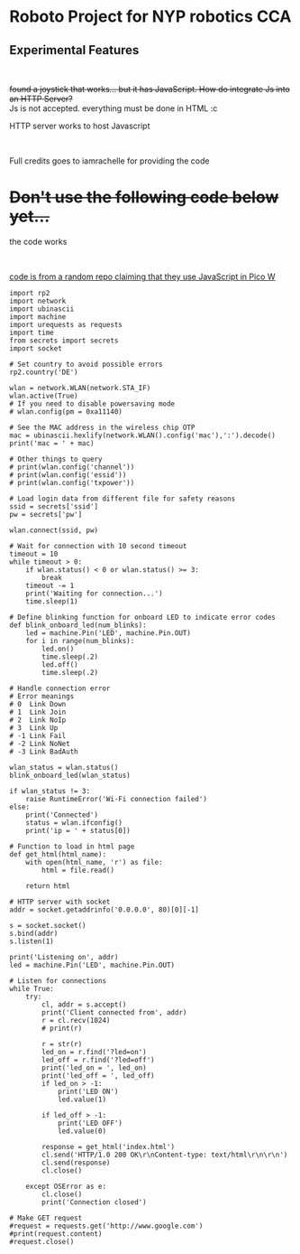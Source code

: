 # Roboto Project for NYP robotics CCA <br>

## Experimental Features

<br>

~~found a joystick that works... but it has JavaScript. How do integrate Js into an HTTP Server?~~  <br> Js is not accepted. everything must be done in HTML :c 
<br>

HTTP server works to host Javascript

<br>

Full credits goes to iamrachelle for providing the code 


# ~~Don't use the following code below yet...~~ <br>

 the code works

<br>

[code is from a random repo claiming that they use JavaScript in Pico W](https://github.com/pi3g/pico-w/blob/main/MicroPython/I%20Pico%20W%20LED%20web%20server/main.py)

```
import rp2
import network
import ubinascii
import machine
import urequests as requests
import time
from secrets import secrets
import socket

# Set country to avoid possible errors
rp2.country('DE')

wlan = network.WLAN(network.STA_IF)
wlan.active(True)
# If you need to disable powersaving mode
# wlan.config(pm = 0xa11140)

# See the MAC address in the wireless chip OTP
mac = ubinascii.hexlify(network.WLAN().config('mac'),':').decode()
print('mac = ' + mac)

# Other things to query
# print(wlan.config('channel'))
# print(wlan.config('essid'))
# print(wlan.config('txpower'))

# Load login data from different file for safety reasons
ssid = secrets['ssid']
pw = secrets['pw']

wlan.connect(ssid, pw)

# Wait for connection with 10 second timeout
timeout = 10
while timeout > 0:
    if wlan.status() < 0 or wlan.status() >= 3:
        break
    timeout -= 1
    print('Waiting for connection...')
    time.sleep(1)

# Define blinking function for onboard LED to indicate error codes    
def blink_onboard_led(num_blinks):
    led = machine.Pin('LED', machine.Pin.OUT)
    for i in range(num_blinks):
        led.on()
        time.sleep(.2)
        led.off()
        time.sleep(.2)
    
# Handle connection error
# Error meanings
# 0  Link Down
# 1  Link Join
# 2  Link NoIp
# 3  Link Up
# -1 Link Fail
# -2 Link NoNet
# -3 Link BadAuth

wlan_status = wlan.status()
blink_onboard_led(wlan_status)

if wlan_status != 3:
    raise RuntimeError('Wi-Fi connection failed')
else:
    print('Connected')
    status = wlan.ifconfig()
    print('ip = ' + status[0])
    
# Function to load in html page    
def get_html(html_name):
    with open(html_name, 'r') as file:
        html = file.read()
        
    return html

# HTTP server with socket
addr = socket.getaddrinfo('0.0.0.0', 80)[0][-1]

s = socket.socket()
s.bind(addr)
s.listen(1)

print('Listening on', addr)
led = machine.Pin('LED', machine.Pin.OUT)

# Listen for connections
while True:
    try:
        cl, addr = s.accept()
        print('Client connected from', addr)
        r = cl.recv(1024)
        # print(r)
        
        r = str(r)
        led_on = r.find('?led=on')
        led_off = r.find('?led=off')
        print('led_on = ', led_on)
        print('led_off = ', led_off)
        if led_on > -1:
            print('LED ON')
            led.value(1)
            
        if led_off > -1:
            print('LED OFF')
            led.value(0)
            
        response = get_html('index.html')
        cl.send('HTTP/1.0 200 OK\r\nContent-type: text/html\r\n\r\n')
        cl.send(response)
        cl.close()
        
    except OSError as e:
        cl.close()
        print('Connection closed')

# Make GET request
#request = requests.get('http://www.google.com')
#print(request.content)
#request.close()
```
